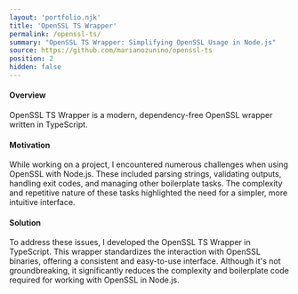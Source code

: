 ```yaml
---
layout: 'portfolio.njk'
title: 'OpenSSL TS Wrapper'
permalink: /openssl-ts/
summary: "OpenSSL TS Wrapper: Simplifying OpenSSL Usage in Node.js"
source: https://github.com/marianozunino/openssl-ts
position: 2
hidden: false
---
```

#### Overview

OpenSSL TS Wrapper is a modern, dependency-free OpenSSL wrapper written in TypeScript.

#### Motivation

While working on a project, I encountered numerous challenges when using OpenSSL with Node.js. These included parsing strings, validating outputs, handling exit codes, and managing other boilerplate tasks. The complexity and repetitive nature of these tasks highlighted the need for a simpler, more intuitive interface.

#### Solution

To address these issues, I developed the OpenSSL TS Wrapper in TypeScript. This wrapper standardizes the interaction with OpenSSL binaries, offering a consistent and easy-to-use interface. Although it's not groundbreaking, it significantly reduces the complexity and boilerplate code required for working with OpenSSL in Node.js.


